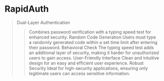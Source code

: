 # RapidAuth

>Dual-Layer Authentication
>> Combines password verification with a typing speed test for enhanced security.
>Random Code Generation
>>  Users must type a randomly generated code within a set time limit after entering their password.
>Behavioral Check
>> The typing speed test adds an additional layer of security, making it harder for unauthorized users to gain access.
>User-Friendly Interface
>> Clean and intuitive design for an easy and efficient user experience.
>Robust Security
>> Ideal for high-security applications, ensuring only legitimate users can access sensitive information.
